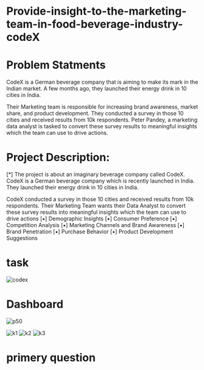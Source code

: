# Provide-insight-to-the-marketing-team-in-food-beverage-industry-codeX
# Problem Statments
CodeX is a German beverage company that is aiming to make its mark in the Indian market. A few months ago, they launched their energy drink in 10 cities in India.

Their Marketing team is responsible for increasing brand awareness, market share, and product development. They conducted a survey in those 10 cities and received results from 10k respondents. Peter Pandey, a marketing data analyst is tasked to convert these survey results to meaningful insights which the team can use to drive actions.

# Project Description:
[*] The project is about an imaginary beverage company called CodeX.
CodeX is a German beverage company which is recently launched in India. They launched their energy drink in 10 cities in India.

CodeX conducted a survey in those 10 cities and received results from 10k respondents.
Their Marketing Team wants their Data Analyst to convert these survey results into meaningful insights which the team can use to drive actions
[▪] Demographic Insights
[▪] Consumer Preference
[▪] Competition Analysis
[▪] Marketing Channels and Brand Awareness
[▪] Brand Penetration
[▪] Purchase Behavior
[▪] Product Development Suggestions
# task
![codex](https://github.com/praveenmvishwa/Provide-insight-to-the-marketing-team-in-food-beverage-industry-codeX/assets/97948603/5e8b18db-a9c2-4977-b39a-f4c2a3d27634)
# Dashboard
![p50](https://github.com/praveenmvishwa/Provide-insight-to-the-marketing-team-in-food-beverage-industry-codeX/assets/97948603/c18e8b42-8577-4628-9636-a3a4e3ae92b0)

![k1](https://github.com/praveenmvishwa/Provide-insight-to-the-marketing-team-in-food-beverage-industry-codeX/assets/97948603/c79bd97d-7315-432f-abb0-0507ea5599a3)
![k2](https://github.com/praveenmvishwa/Provide-insight-to-the-marketing-team-in-food-beverage-industry-codeX/assets/97948603/80d178e5-9247-43cf-8247-70ced4a60db0)
![k3](https://github.com/praveenmvishwa/Provide-insight-to-the-marketing-team-in-food-beverage-industry-codeX/assets/97948603/7ca26cf1-1589-490d-ae2f-d6d2c03e488f)


# primery question




